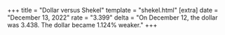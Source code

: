 +++
title = "Dollar versus Shekel"
template = "shekel.html"
[extra]
date = "December 13, 2022"
rate = "3.399"
delta = "On December 12, the dollar was 3.438. The dollar became 1.124% weaker."
+++
